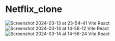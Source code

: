 # Netflix_clone
![Screenshot 2024-03-13 at 23-54-41 Vite React](https://github.com/LogithaECE/Netflix_clone/assets/125351551/e402534f-9d05-452a-baa8-4cb85e271547)
![Screenshot 2024-03-14 at 14-56-12 Vite React](https://github.com/LogithaECE/Netflix_clone/assets/125351551/24c454f8-af80-44ce-b3c8-fa3d8a52d447)
![Screenshot 2024-03-14 at 14-56-24 Vite React](https://github.com/LogithaECE/Netflix_clone/assets/125351551/5909a66d-8e41-426c-93bc-9f3e9cc80ff3)
